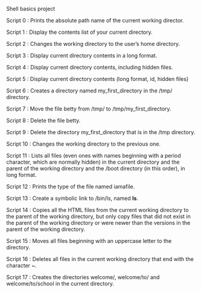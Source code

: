 Shell basics project

Script 0 :  Prints the absolute path name of the current working director.

Script 1 : Display the contents list of your current directory.

Script 2 : Changes the working directory to the user’s home directory.

Script 3 : Display current directory contents in a long format.

Script 4 : Display current directory contents, including hidden files.

Script 5 : Display current directory contents (long format, id, hidden files)

Script 6 : Creates a directory named my_first_directory in the /tmp/ directory.

Script 7 : Move the file betty from /tmp/ to /tmp/my_first_directory.

Script 8 : Delete the file betty.

Script 9 : Delete the directory my_first_directory that is in the /tmp directory.

Script 10 : Changes the working directory to the previous one.

Script 11 : Lists all files (even ones with names beginning with a period character, which are normally hidden) in the current directory and the parent of the working directory and the /boot directory (in this order), in long format.

Script 12 :  Prints the type of the file named iamafile.

Script 13 : Create a symbolic link to /bin/ls, named __ls__.

Script 14 : Copies all the HTML files from the current working directory to the parent of the working directory, but only copy files that did not exist in the parent of the working directory or were newer than the versions in the parent of the working directory.

Script 15 : Moves all files beginning with an uppercase letter to the directory.

Script 16 : Deletes all files in the current working directory that end with the character ~.

Script 17 : Creates the directories welcome/, welcome/to/ and welcome/to/school in the current directory.
